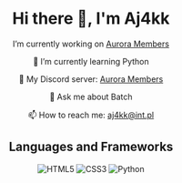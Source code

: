 <div align="center">
  <h1>Hi there 👋, I'm Aj4kk </h1>

  <p>I’m currently working on <a href="https://discord.gg/xrshop/">Aurora Members</a></p>

  <p>🌱 I’m currently learning Python</p>

  <p>💼 My Discord server: <a href="https://discord.gg/xrshop">Aurora Members</a></p>

  <p>💬 Ask me about Batch</p>

  <p>📫 How to reach me: <a href="mailto:aj4kk@int.pl">aj4kk@int.pl</a></p>

  <h2>Languages and Frameworks</h2>

  <p>
    <img src="https://img.shields.io/badge/-HTML5-000?&logo=HTML5" alt="HTML5" />
    <img src="https://img.shields.io/badge/-CSS3-000?&logo=CSS3&logoColor=1572B6" alt="CSS3" />
    <img src="https://img.shields.io/badge/-Python-000?&logo=Python" alt="Python" />
  </p>

</div>
